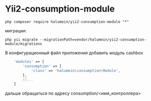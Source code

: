 Yii2-consumption-module
==========


```
php composer require halumein/yii2-consumption-module "*"
```

миграции:

```
php yii migrate --migrationPath=vendor/halumein/yii2-consumption-module/migrations
```

В конфигурационный файл приложения добавить модуль cashbox

```php
    'modules' => [
        'consumption' => [
            'class' => 'halumein\consumption\Module',
        ],
        //...
    ]
```

дальше обращаться по адресу consumption/<имя_контроллера>
